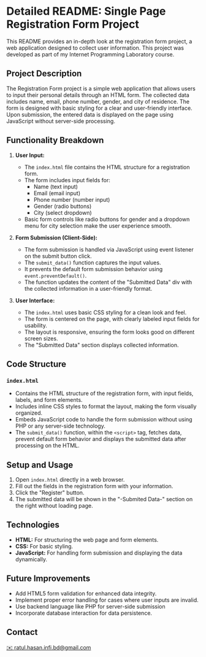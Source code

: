 # Detailed README: Single Page Registration Form Project

This README provides an in-depth look at the registration form project, a web application designed to collect user information. This project was developed as part of my Internet Programming Laboratory course.

## Project Description

The Registration Form project is a simple web application that allows users to input their personal details through an HTML form. The collected data includes name, email, phone number, gender, and city of residence. The form is designed with basic styling for a clear and user-friendly interface. Upon submission, the entered data is displayed on the page using JavaScript without server-side processing.

## Functionality Breakdown

1.  **User Input:**
    *   The `index.html` file contains the HTML structure for a registration form.
    *   The form includes input fields for:
        *   Name (text input)
        *   Email (email input)
        *   Phone number (number input)
        *   Gender (radio buttons)
        *   City (select dropdown)
    *   Basic form controls like radio buttons for gender and a dropdown menu for city selection make the user experience smooth.

2.  **Form Submission (Client-Side):**
    *   The form submission is handled via JavaScript using event listener on the submit button click.
    *   The `submit_data()` function captures the input values.
    *   It prevents the default form submission behavior using `event.preventDefault()`.
    *   The function updates the content of the "Submitted Data" div with the collected information in a user-friendly format.

3.  **User Interface:**
    *   The `index.html` uses basic CSS styling for a clean look and feel.
    *   The form is centered on the page, with clearly labeled input fields for usability.
    *   The layout is responsive, ensuring the form looks good on different screen sizes.
    *   The "Submitted Data" section displays collected information.

## Code Structure

### `index.html`

*   Contains the HTML structure of the registration form, with input fields, labels, and form elements.
*   Includes inline CSS styles to format the layout, making the form visually organized.
*   Embeds JavaScript code to handle the form submission without using PHP or any server-side technology.
*   The `submit_data()` function, within the `<script>` tag, fetches data, prevent default form behavior and displays the submitted data after processing on the HTML.

## Setup and Usage

1.  Open `index.html` directly in a web browser.
2.  Fill out the fields in the registration form with your information.
3.  Click the "Register" button.
4.  The submitted data will be shown in the  "-Submited Data-" section on the right without loading page.

## Technologies

*   **HTML:** For structuring the web page and form elements.
*   **CSS:** For basic styling.
*   **JavaScript:** For handling form submission and displaying the data dynamically.

## Future Improvements

*   Add HTML5 form validation for enhanced data integrity.
*   Implement proper error handling for cases where user inputs are invalid.
*   Use backend language like PHP for server-side submission
*   Incorporate database interaction for data persistence.

## Contact

<a href="mailto:ratul.hasan.infi.bd@gmail.com">✉️ ratul.hasan.infi.bd@gmail.com</a>
